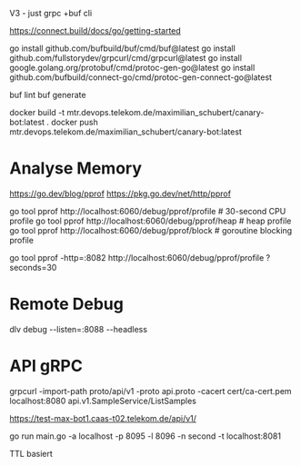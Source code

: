 V3 - just grpc +buf cli

https://connect.build/docs/go/getting-started

go install github.com/bufbuild/buf/cmd/buf@latest
go install github.com/fullstorydev/grpcurl/cmd/grpcurl@latest
go install google.golang.org/protobuf/cmd/protoc-gen-go@latest
go install github.com/bufbuild/connect-go/cmd/protoc-gen-connect-go@latest

buf lint
buf generate

docker build -t mtr.devops.telekom.de/maximilian_schubert/canary-bot:latest .
docker push mtr.devops.telekom.de/maximilian_schubert/canary-bot:latest

# Analyse Memory
https://go.dev/blog/pprof
https://pkg.go.dev/net/http/pprof

go tool pprof http://localhost:6060/debug/pprof/profile   # 30-second CPU profile
go tool pprof http://localhost:6060/debug/pprof/heap      # heap profile
go tool pprof http://localhost:6060/debug/pprof/block     # goroutine blocking profile

go tool pprof -http=:8082 http://localhost:6060/debug/pprof/profile
?seconds=30

# Remote Debug
dlv debug --listen=:8088 --headless


# API gRPC
grpcurl -import-path proto/api/v1  -proto api.proto -cacert cert/ca-cert.pem localhost:8080 api.v1.SampleService/ListSamples

https://test-max-bot1.caas-t02.telekom.de/api/v1/


go run main.go -a localhost -p 8095 -l 8096 -n second -t localhost:8081

TTL basiert 